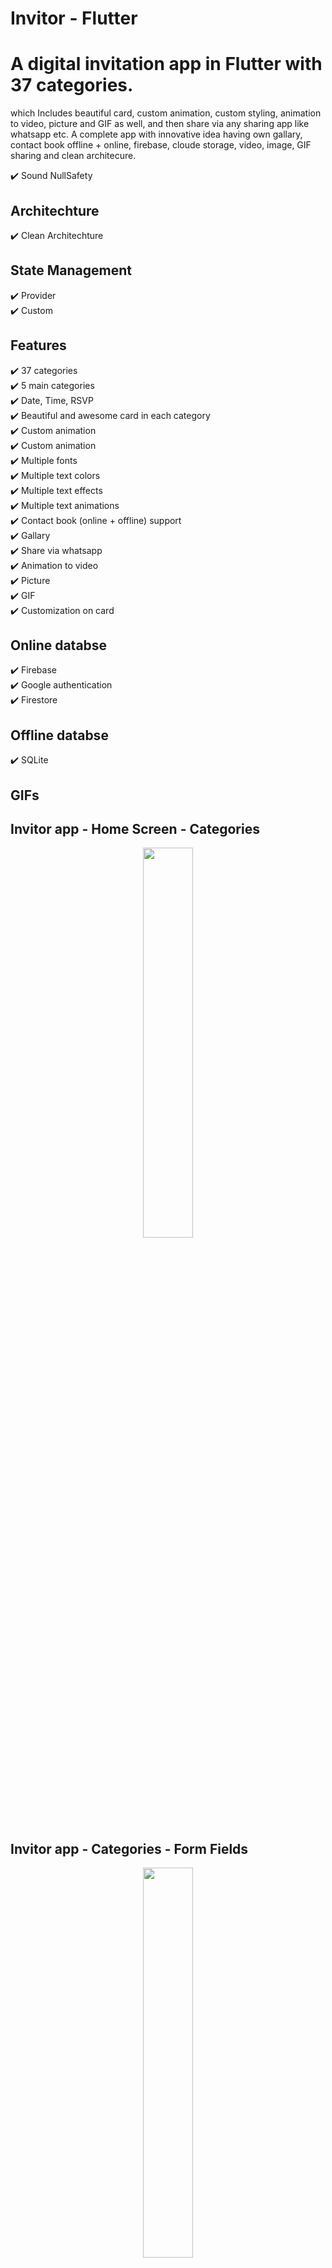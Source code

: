 # Invitor - Flutter
# A digital invitation app in Flutter with 37 categories.

which Includes beautiful card, custom animation, custom styling, animation to video, picture and GIF as well, and then share via any sharing app like whatsapp etc. A complete app with innovative idea having own gallary, contact book offline + online, firebase, cloude storage, video, image, GIF sharing and clean architecure.

✔️ Sound NullSafety

## Architechture
✔️ Clean Architechture <br />

## State Management
✔️ Provider <br />
✔️ Custom <br />

## Features
✔️ 37 categories <br />
✔️ 5 main categories <br />
✔️ Date, Time, RSVP <br />
✔️ Beautiful and awesome card in each category <br />
✔️ Custom animation <br />
✔️ Custom animation <br />
✔️ Multiple fonts <br />
✔️ Multiple text colors <br />
✔️ Multiple text effects <br />
✔️ Multiple text animations <br />
✔️ Contact book (online + offline) support <br />
✔️ Gallary <br />
✔️ Share via whatsapp <br />
✔️ Animation to video <br />
✔️ Picture <br />
✔️ GIF <br />
✔️ Customization on card <br />

## Online databse
✔️ Firebase <br/>
✔️ Google authentication <br/>
✔️ Firestore <br/>

## Offline databse
✔️ SQLite <br/>


## GIFs

## Invitor app - Home Screen - Categories

<p align="center">
  <img 
    width=40%
    height=40%
    src="https://user-images.githubusercontent.com/101565812/207779781-2508e192-c0dc-4af6-ad67-f87233e70a9c.gif">
</p>

## Invitor app - Categories - Form Fields

<p align="center">
  <img 
    width=40%
    height=40%
    src="https://user-images.githubusercontent.com/101565812/207791326-b5f8a223-157a-42b4-94b9-225db112a260.gif">
</p>

## Invitor app - Data Entering 1

<p align="center">
  <img 
    width=40%
    height=40%
    src="https://user-images.githubusercontent.com/101565812/207832079-b7d7c5da-8604-4a2c-8436-da10e25c47ed.gif">
</p>

## Invitor app - Data Entering 2

<p align="center">
  <img 
    width=40%
    height=40%
    src="https://user-images.githubusercontent.com/101565812/207832100-2649d763-60f2-43e2-9f68-71148e30a6c7.gif">
</p>

## Invitor app - Card Animations

<p align="center">
  <img 
    width=40%
    height=40%
    src="https://user-images.githubusercontent.com/101565812/207834303-49b70a8f-7469-42f6-ba70-646c79a47ce8.gif">
</p>

## Invitor app - Card Animations 2

<p align="center">
  <img 
    width=40%
    height=40%
    src="https://user-images.githubusercontent.com/101565812/207837223-8d86be44-ad4b-4ec7-8ff7-84e2343214d2.gif">
</p>


## Invitor app - Card Customization 

<p align="center">
  <img 
    width=40%
    height=40%
    src="https://user-images.githubusercontent.com/101565812/207837865-8bba96e6-f835-4028-ad6c-e2167ba978f2.gif">
</p>

 
## Invitor app - Animation to Video / Image / GIF Process

<p align="center">
  <img 
    width=40%
    height=40%
    src="https://user-images.githubusercontent.com/101565812/207838146-d0ee040b-1925-4f94-8d8d-baa47e41ffd9.gif">
</p>

